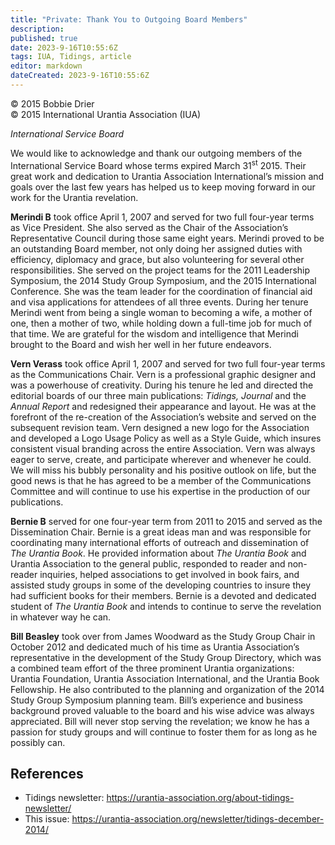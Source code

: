 ```yaml
---
title: "Private: Thank You to Outgoing Board Members"
description: 
published: true
date: 2023-9-16T10:55:6Z
tags: IUA, Tidings, article
editor: markdown
dateCreated: 2023-9-16T10:55:6Z
---
```


<p class="v-card v-sheet theme--light gray lighten-3 px-2">© 2015 Bobbie Drier<br>© 2015 International Urantia Association (IUA)</p>

_International Service Board_

We would like to acknowledge and thank our outgoing members of the International Service Board whose terms expired March 31<sup>st</sup> 2015. Their great work and dedication to Urantia Association International’s mission and goals over the last few years has helped us to keep moving forward in our work for the Urantia revelation.

**Merindi B** took office April 1, 2007 and served for two full four-year terms as Vice President. She also served as the Chair of the Association’s Representative Council during those same eight years. Merindi proved to be an outstanding Board member, not only doing her assigned duties with efficiency, diplomacy and grace, but also volunteering for several other responsibilities. She served on the project teams for the 2011 Leadership Symposium, the 2014 Study Group Symposium, and the 2015 International Conference. She was the team leader for the coordination of financial aid and visa applications for attendees of all three events. During her tenure Merindi went from being a single woman to becoming a wife, a mother of one, then a mother of two, while holding down a full-time job for much of that time. We are grateful for the wisdom and intelligence that Merindi brought to the Board and wish her well in her future endeavors.

**Vern Verass** took office April 1, 2007 and served for two full four-year terms as the Communications Chair. Vern is a professional graphic designer and was a powerhouse of creativity. During his tenure he led and directed the editorial boards of our three main publications: _Tidings,_ _Journal_ and the _Annual Report_ and redesigned their appearance and layout. He was at the forefront of the re-creation of the Association’s website and served on the subsequent revision team. Vern designed a new logo for the Association and developed a Logo Usage Policy as well as a Style Guide, which insures consistent visual branding across the entire Association. Vern was always eager to serve, create, and participate wherever and whenever he could. We will miss his bubbly personality and his positive outlook on life, but the good news is that he has agreed to be a member of the Communications Committee and will continue to use his expertise in the production of our publications.

**Bernie B** served for one four-year term from 2011 to 2015 and served as the Dissemination Chair. Bernie is a great ideas man and was responsible for coordinating many international efforts of outreach and dissemination of _The Urantia Book_. He provided information about _The Urantia Book_ and Urantia Association to the general public, responded to reader and non-reader inquiries, helped associations to get involved in book fairs, and assisted study groups in some of the developing countries to insure they had sufficient books for their members. Bernie is a devoted and dedicated student of _The Urantia Book_ and intends to continue to serve the revelation in whatever way he can. 

**Bill Beasley** took over from James Woodward as the Study Group Chair in October 2012 and dedicated much of his time as Urantia Association’s representative in the development of the Study Group Directory, which was a combined team effort of the three prominent Urantia organizations: Urantia Foundation, Urantia Association International, and the Urantia Book Fellowship. He also contributed to the planning and organization of the 2014 Study Group Symposium planning team. Bill’s experience and business background proved valuable to the board and his wise advice was always appreciated. Bill will never stop serving the revelation; we know he has a passion for study groups and will continue to foster them for as long as he possibly can.

## References

- Tidings newsletter: https://urantia-association.org/about-tidings-newsletter/
- This issue: https://urantia-association.org/newsletter/tidings-december-2014/